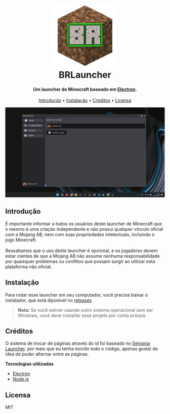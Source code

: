
<h1 align="center">
  <br>
  <img src="./.github/images/icon.png" alt="BRLauncher" width="200">
  <br>
  BRLauncher
  <br>
</h1>

<h4 align="center">Um launcher de Minecraft baseado em <a href="https://www.electronjs.org/" target="_blank">Electron</a>.</h4>

<p align="center">
  <a href="#introdução">Introdução</a> •
  <a href="#instalação">Instalação</a> •
  <a href="#créditos">Créditos</a> •
  <a href="#licensa">Licensa</a>
</p>

![screenshot](./.github/images/brlauncher1.png)

## Introdução

É importante informar a todos os usuários deste launcher de Minecraft que o mesmo é uma criação independente e não possui qualquer vínculo oficial com a Mojang AB, nem com suas propriedades intelectuais, incluindo o jogo Minecraft.<br><br>Ressaltamos que o uso deste launcher é opcional, e os jogadores devem estar cientes de que a Mojang AB não assume nenhuma responsabilidade por quaisquer problemas ou conflitos que possam surgir ao utilizar esta plataforma não oficial.

## Instalação

Para rodar esse launcher em seu computador, você precisa baixar o instalador, que está diponivel no [releases](https://github.com/VOTRON157/BRLauncher/releases)

> **Nota:**
> Se você estiver usando outro sistema operacional sem ser Windows, você deve compilar esse projeto por conta prórpia.

## Créditos

O sistema de trocar de páginas através do id foi baseado no [Selvania Launcher](https://github.com/luuxis/Selvania-Launcher). por mais que eu tenha escrito todo o código, apenas gostei de idea de poder alternar entre as páginas.

**Tecnologias utilizadas**

- [Electron](https://www.electronjs.org/)
- [Node.js](https://nodejs.org/)

## Licensa

MIT
